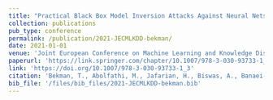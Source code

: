 ```yaml
---
title: "Practical Black Box Model Inversion Attacks Against Neural Nets."
collection: publications
pub_type: conference
permalink: /publication/2021-JECMLKDD-bekman/
date: 2021-01-01
venue: 'Joint European Conference on Machine Learning and Knowledge Discovery in Databases'
paperurl: 'https://link.springer.com/chapter/10.1007/978-3-030-93733-1_3'
link: 'https://doi.org/10.1007/978-3-030-93733-1_3'
citation: 'Bekman, T., Abolfathi, M., Jafarian, H., Biswas, A., Banaei-Kashani, F., & Das, K. (2021, September). Practical Black Box Model Inversion Attacks Against Neural Nets. In Joint European Conference on Machine Learning and Knowledge Discovery in Databases (pp. 39-54). Springer, Cham.'
bib_file: '/files/bib_files/2021-JECMLKDD-bekman.bib'
---
```

